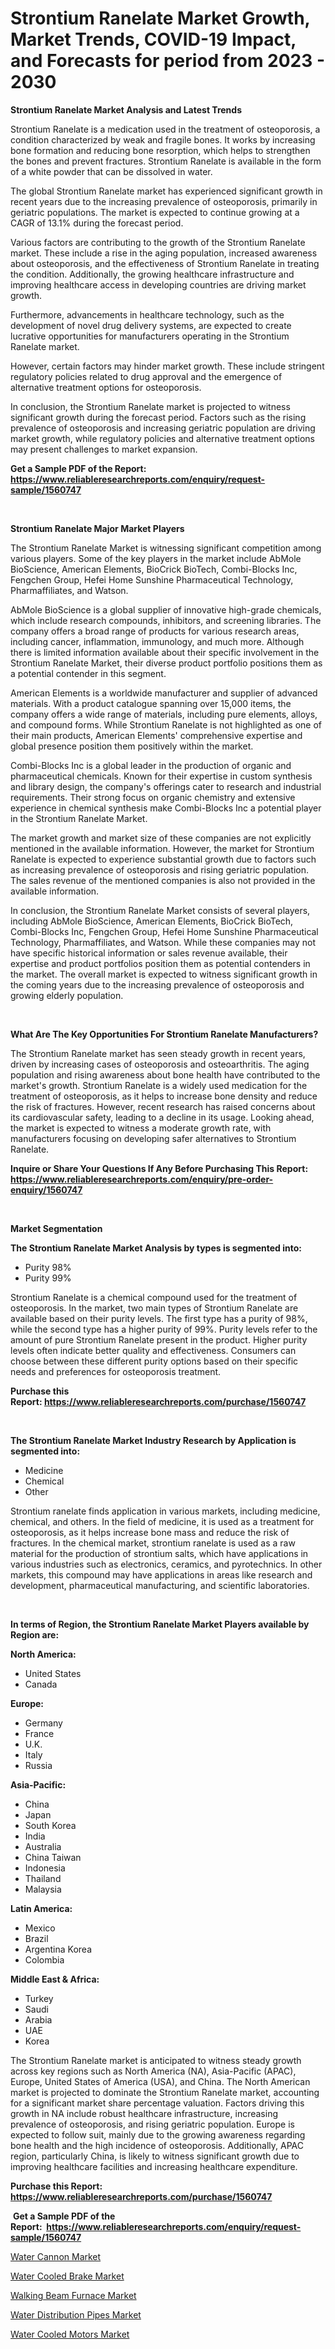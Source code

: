<p><h1>Strontium Ranelate Market Growth, Market Trends, COVID-19 Impact, and Forecasts for period from 2023 - 2030</h1></p><p><strong>Strontium Ranelate Market Analysis and Latest Trends</strong></p>
<p><p>Strontium Ranelate is a medication used in the treatment of osteoporosis, a condition characterized by weak and fragile bones. It works by increasing bone formation and reducing bone resorption, which helps to strengthen the bones and prevent fractures. Strontium Ranelate is available in the form of a white powder that can be dissolved in water.</p><p>The global Strontium Ranelate market has experienced significant growth in recent years due to the increasing prevalence of osteoporosis, primarily in geriatric populations. The market is expected to continue growing at a CAGR of 13.1% during the forecast period.</p><p>Various factors are contributing to the growth of the Strontium Ranelate market. These include a rise in the aging population, increased awareness about osteoporosis, and the effectiveness of Strontium Ranelate in treating the condition. Additionally, the growing healthcare infrastructure and improving healthcare access in developing countries are driving market growth.</p><p>Furthermore, advancements in healthcare technology, such as the development of novel drug delivery systems, are expected to create lucrative opportunities for manufacturers operating in the Strontium Ranelate market.</p><p>However, certain factors may hinder market growth. These include stringent regulatory policies related to drug approval and the emergence of alternative treatment options for osteoporosis.</p><p>In conclusion, the Strontium Ranelate market is projected to witness significant growth during the forecast period. Factors such as the rising prevalence of osteoporosis and increasing geriatric population are driving market growth, while regulatory policies and alternative treatment options may present challenges to market expansion.</p></p>
<p><strong>Get a Sample PDF of the Report:&nbsp; <a href="https://www.reliableresearchreports.com/enquiry/request-sample/1560747">https://www.reliableresearchreports.com/enquiry/request-sample/1560747</a></strong></p>
<p>&nbsp;</p>
<p><strong>Strontium Ranelate Major Market Players</strong></p>
<p><p>The Strontium Ranelate Market is witnessing significant competition among various players. Some of the key players in the market include AbMole BioScience, American Elements, BioCrick BioTech, Combi-Blocks Inc, Fengchen Group, Hefei Home Sunshine Pharmaceutical Technology, Pharmaffiliates, and Watson.</p><p>AbMole BioScience is a global supplier of innovative high-grade chemicals, which include research compounds, inhibitors, and screening libraries. The company offers a broad range of products for various research areas, including cancer, inflammation, immunology, and much more. Although there is limited information available about their specific involvement in the Strontium Ranelate Market, their diverse product portfolio positions them as a potential contender in this segment.</p><p>American Elements is a worldwide manufacturer and supplier of advanced materials. With a product catalogue spanning over 15,000 items, the company offers a wide range of materials, including pure elements, alloys, and compound forms. While Strontium Ranelate is not highlighted as one of their main products, American Elements' comprehensive expertise and global presence position them positively within the market.</p><p>Combi-Blocks Inc is a global leader in the production of organic and pharmaceutical chemicals. Known for their expertise in custom synthesis and library design, the company's offerings cater to research and industrial requirements. Their strong focus on organic chemistry and extensive experience in chemical synthesis make Combi-Blocks Inc a potential player in the Strontium Ranelate Market.</p><p>The market growth and market size of these companies are not explicitly mentioned in the available information. However, the market for Strontium Ranelate is expected to experience substantial growth due to factors such as increasing prevalence of osteoporosis and rising geriatric population. The sales revenue of the mentioned companies is also not provided in the available information.</p><p>In conclusion, the Strontium Ranelate Market consists of several players, including AbMole BioScience, American Elements, BioCrick BioTech, Combi-Blocks Inc, Fengchen Group, Hefei Home Sunshine Pharmaceutical Technology, Pharmaffiliates, and Watson. While these companies may not have specific historical information or sales revenue available, their expertise and product portfolios position them as potential contenders in the market. The overall market is expected to witness significant growth in the coming years due to the increasing prevalence of osteoporosis and growing elderly population.</p></p>
<p>&nbsp;</p>
<p><strong>What Are The Key Opportunities For Strontium Ranelate Manufacturers?</strong></p>
<p><p>The Strontium Ranelate market has seen steady growth in recent years, driven by increasing cases of osteoporosis and osteoarthritis. The aging population and rising awareness about bone health have contributed to the market's growth. Strontium Ranelate is a widely used medication for the treatment of osteoporosis, as it helps to increase bone density and reduce the risk of fractures. However, recent research has raised concerns about its cardiovascular safety, leading to a decline in its usage. Looking ahead, the market is expected to witness a moderate growth rate, with manufacturers focusing on developing safer alternatives to Strontium Ranelate.</p></p>
<p><strong>Inquire or Share Your Questions If Any Before Purchasing This Report: <a href="https://www.reliableresearchreports.com/enquiry/pre-order-enquiry/1560747">https://www.reliableresearchreports.com/enquiry/pre-order-enquiry/1560747</a></strong></p>
<p>&nbsp;</p>
<p><strong>Market Segmentation</strong></p>
<p><strong>The Strontium Ranelate Market Analysis by types is segmented into:</strong></p>
<p><ul><li>Purity 98%</li><li>Purity 99%</li></ul></p>
<p><p>Strontium Ranelate is a chemical compound used for the treatment of osteoporosis. In the market, two main types of Strontium Ranelate are available based on their purity levels. The first type has a purity of 98%, while the second type has a higher purity of 99%. Purity levels refer to the amount of pure Strontium Ranelate present in the product. Higher purity levels often indicate better quality and effectiveness. Consumers can choose between these different purity options based on their specific needs and preferences for osteoporosis treatment.</p></p>
<p><strong>Purchase this Report:&nbsp;<a href="https://www.reliableresearchreports.com/purchase/1560747">https://www.reliableresearchreports.com/purchase/1560747</a></strong></p>
<p>&nbsp;</p>
<p><strong>The Strontium Ranelate Market Industry Research by Application is segmented into:</strong></p>
<p><ul><li>Medicine</li><li>Chemical</li><li>Other</li></ul></p>
<p><p>Strontium ranelate finds application in various markets, including medicine, chemical, and others. In the field of medicine, it is used as a treatment for osteoporosis, as it helps increase bone mass and reduce the risk of fractures. In the chemical market, strontium ranelate is used as a raw material for the production of strontium salts, which have applications in various industries such as electronics, ceramics, and pyrotechnics. In other markets, this compound may have applications in areas like research and development, pharmaceutical manufacturing, and scientific laboratories.</p></p>
<p>&nbsp;</p>
<p><strong>In terms of Region, the Strontium Ranelate Market Players available by Region are:</strong></p>
<p>
    <p> <strong> North America: </strong>
        <ul>
            <li>United States</li>
            <li>Canada</li>
        </ul>
        </p> 
    <p> <strong> Europe: </strong>
        <ul>
            <li>Germany</li>
            <li>France</li>
            <li>U.K.</li>
            <li>Italy</li>
            <li>Russia</li>
        </ul>
        </p> 
    <p> <strong> Asia-Pacific: </strong>
        <ul>
            <li>China</li>
            <li>Japan</li>
            <li>South Korea</li>
            <li>India</li>
            <li>Australia</li>
            <li>China Taiwan</li>
            <li>Indonesia</li>
            <li>Thailand</li>
            <li>Malaysia</li>
        </ul>
        </p> 
    <p> <strong> Latin America: </strong>
        <ul>
            <li>Mexico</li>
            <li>Brazil</li>
            <li>Argentina Korea</li>
            <li>Colombia</li>
        </ul>
        </p> 
    <p> <strong> Middle East & Africa: </strong>
        <ul>
            <li>Turkey</li>
            <li>Saudi</li>
            <li>Arabia</li>
            <li>UAE</li>
            <li>Korea</li>
        </ul>
    </p>
    </p>
<p><p>The Strontium Ranelate market is anticipated to witness steady growth across key regions such as North America (NA), Asia-Pacific (APAC), Europe, United States of America (USA), and China. The North American market is projected to dominate the Strontium Ranelate market, accounting for a significant market share percentage valuation. Factors driving this growth in NA include robust healthcare infrastructure, increasing prevalence of osteoporosis, and rising geriatric population. Europe is expected to follow suit, mainly due to the growing awareness regarding bone health and the high incidence of osteoporosis. Additionally, APAC region, particularly China, is likely to witness significant growth due to improving healthcare facilities and increasing healthcare expenditure.</p></p>
<p><strong>Purchase this Report: <a href="https://www.reliableresearchreports.com/purchase/1560747">https://www.reliableresearchreports.com/purchase/1560747</a></strong></p>
<p>&nbsp;<strong>Get a Sample PDF of the Report:&nbsp;&nbsp;<a href="https://www.reliableresearchreports.com/enquiry/request-sample/1560747">https://www.reliableresearchreports.com/enquiry/request-sample/1560747</a></strong></p>
<p><strong></strong></p>
<p><p><a href="https://medium.com/@dennisoliver07/water-cannon-market-research-report-its-history-and-forecast-2023-to-2030-0cf96e709395">Water Cannon Market</a></p><p><a href="https://medium.com/@jamesromero59/water-cooled-brake-market-size-and-market-trends-complete-industry-overview-2023-to-2030-c35e9fc8ef0a">Water Cooled Brake Market</a></p><p><a href="https://medium.com/@bobbyrobinson56/walking-beam-furnace-market-size-cagr-trends-2024-2030-b9218ed0ef9c">Walking Beam Furnace Market</a></p><p><a href="https://medium.com/@christopherbennett19/water-distribution-pipes-market-size-reveals-the-best-marketing-channels-in-global-industry-7d242219a136">Water Distribution Pipes Market</a></p><p><a href="https://medium.com/@scottford2001/water-cooled-motors-market-trends-and-market-analysis-forecasted-for-period-2023-2030-5a0267e49ec9">Water Cooled Motors Market</a></p></p>